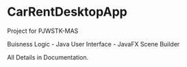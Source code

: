 # CarRentDesktopApp
Project for PJWSTK-MAS

Buisness Logic - Java
User Interface - JavaFX Scene Builder

All Details in Documentation.
